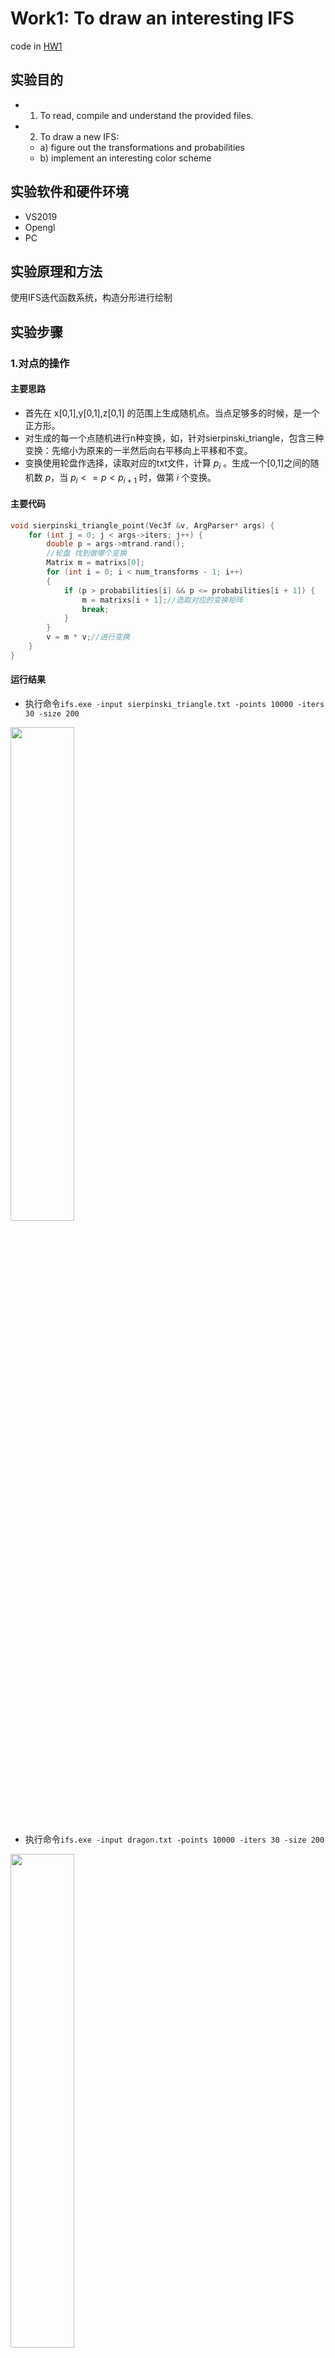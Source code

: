 # Work1: To draw an interesting IFS    
code in [HW1](./HW1/)
## 实验目的
- 1. To read, compile and understand the provided files.
- 2. To draw a new IFS: 
  - a) figure out the transformations and probabilities
  - b) implement an interesting color scheme
## 实验软件和硬件环境
- VS2019
- Opengl
- PC
## 实验原理和方法
使用IFS迭代函数系统，构造分形进行绘制

## 实验步骤
### 1.对点的操作
#### 主要思路
- 首先在 x[0,1],y[0,1],z[0,1] 的范围上生成随机点。当点足够多的时候，是一个正方形。
- 对生成的每一个点随机进行n种变换，如，针对sierpinski_triangle，包含三种变换：先缩小为原来的一半然后向右平移向上平移和不变。
- 变换使用轮盘作选择，读取对应的txt文件，计算 $p_i$ 。生成一个[0,1]之间的随机数 $p$，当 $p_i <=p< p_{i+1}$ 时，做第 $i$ 个变换。
#### 主要代码
```C
void sierpinski_triangle_point(Vec3f &v, ArgParser* args) {
    for (int j = 0; j < args->iters; j++) {
        double p = args->mtrand.rand();
        //轮盘 找到做哪个变换
        Matrix m = matrixs[0];
        for (int i = 0; i < num_transforms - 1; i++)
        {
            if (p > probabilities[i] && p <= probabilities[i + 1]) {
                m = matrixs[i + 1];//选取对应的变换矩阵
                break;
            }
        }
        v = m * v;//进行变换
    }
}
```
#### 运行结果
- 执行命令`ifs.exe -input sierpinski_triangle.txt -points 10000 -iters 30 -size 200`
<img src="./pics/HW1/1.PNG" width="45%" height="45%" />
  <!-- ![sierpinski_triangle](./pics/HW1/1.PNG "sierpinski_triangle") -->

- 执行命令`ifs.exe -input dragon.txt -points 10000 -iters 30 -size 200`
<img src="./pics/HW1/2.PNG" width="45%" height="45%" />
  <!-- ![dragon](./pics/HW1/2.PNG "dragon") -->

- 执行命令`ifs.exe -input fern.txt -points 10000 -iters 30 -size 200`
<img src="./pics/HW1/3.PNG" width="45%" height="45%" />
  <!-- ![fern](./pics/HW1/3.PNG "fern") -->

- 执行命令`ifs.exe -input giant_x.txt -points 10000 -iters 30 -size 200`
<img src="./pics/HW1/4.PNG" width="45%" height="45%" />
  <!-- ![gaint_x](./pics/HW1/4.PNG "gaint_x") -->

- 执行命令`ifs.exe -input cube.txt -points 10000 -iters 30 -size 200`
  (cube.txt的描述见 2.对cube的操作 )
<img src="./pics/HW1/5.PNG" width="45%" height="45%" />
<!--![cube1](./pics/HW1/5.PNG)-->  

### 2.对cube的操作

#### 主要思路

- 首先构造正方体的变换矩阵，最终结果是一个正方体经过一次会变成20个小正方体。
- 变换如下：
    - 首先对最原始的正方体缩小为原来的1/27(每个边缩小为原来的1/3)
    - 去除6个面的中心正方体和最中间的正方体。最终获得27-6-1=20个正方体
    - 左上角3×3矩阵控制旋转，最后一列前三项控制平移

#### cube.txt如下

```
20
0.05
0.333333 0.000000 0.000000 0.000000 
0.000000 0.333333 0.000000 0.000000 
0.000000 0.000000 0.333333 0.000000 
0.000000 0.000000 0.000000 1.000000 
0.05
0.333333 0.000000 0.000000 0.333333 
0.000000 0.333333 0.000000 0.000000 
0.000000 0.000000 0.333333 0.000000 
0.000000 0.000000 0.000000 1.000000 
0.05 
0.333333 0.000000 0.000000 0.666666 
0.000000 0.333333 0.000000 0.000000 
0.000000 0.000000 0.333333 0.000000 
0.000000 0.000000 0.000000 1.000000 
0.05
0.333333 0.000000 0.000000 0.000000 
0.000000 0.333333 0.000000 0.333333 
0.000000 0.000000 0.333333 0.000000 
0.000000 0.000000 0.000000 1.000000 
0.05 
0.333333 0.000000 0.000000 0.666666 
0.000000 0.333333 0.000000 0.333333 
0.000000 0.000000 0.333333 0.000000 
0.000000 0.000000 0.000000 1.000000 
0.05
0.333333 0.000000 0.000000 0.000000 
0.000000 0.333333 0.000000 0.666666 
0.000000 0.000000 0.333333 0.000000 
0.000000 0.000000 0.000000 1.000000 
0.05
0.333333 0.000000 0.000000 0.333333 
0.000000 0.333333 0.000000 0.666666 
0.000000 0.000000 0.333333 0.000000 
0.000000 0.000000 0.000000 1.000000 
0.05 
0.333333 0.000000 0.000000 0.666666 
0.000000 0.333333 0.000000 0.666666 
0.000000 0.000000 0.333333 0.000000 
0.000000 0.000000 0.000000 1.000000 
0.05
0.333333 0.000000 0.000000 0.000000 
0.000000 0.333333 0.000000 0.000000 
0.000000 0.000000 0.333333 0.333333 
0.000000 0.000000 0.000000 1.000000 
0.05 
0.333333 0.000000 0.000000 0.666666 
0.000000 0.333333 0.000000 0.000000 
0.000000 0.000000 0.333333 0.333333 
0.000000 0.000000 0.000000 1.000000  
0.05
0.333333 0.000000 0.000000 0.000000 
0.000000 0.333333 0.000000 0.666666 
0.000000 0.000000 0.333333 0.333333 
0.000000 0.000000 0.000000 1.000000 
0.05 
0.333333 0.000000 0.000000 0.666666 
0.000000 0.333333 0.000000 0.666666
0.000000 0.000000 0.333333 0.333333 
0.000000 0.000000 0.000000 1.000000 
0.05
0.333333 0.000000 0.000000 0.000000 
0.000000 0.333333 0.000000 0.000000 
0.000000 0.000000 0.333333 0.666666 
0.000000 0.000000 0.000000 1.000000 
0.05
0.333333 0.000000 0.000000 0.333333 
0.000000 0.333333 0.000000 0.000000 
0.000000 0.000000 0.333333 0.666666 
0.000000 0.000000 0.000000 1.000000 
0.05
0.333333 0.000000 0.000000 0.666666 
0.000000 0.333333 0.000000 0.000000 
0.000000 0.000000 0.333333 0.666666 
0.000000 0.000000 0.000000 1.000000 
0.05
0.333333 0.000000 0.000000 0.000000 
0.000000 0.333333 0.000000 0.333333 
0.000000 0.000000 0.333333 0.666666 
0.000000 0.000000 0.000000 1.000000 
0.05
0.333333 0.000000 0.000000 0.666666 
0.000000 0.333333 0.000000 0.333333 
0.000000 0.000000 0.333333 0.666666 
0.000000 0.000000 0.000000 1.000000 
0.05
0.333333 0.000000 0.000000 0.000000 
0.000000 0.333333 0.000000 0.666666 
0.000000 0.000000 0.333333 0.666666 
0.000000 0.000000 0.000000 1.000000 
0.05
0.333333 0.000000 0.000000 0.333333 
0.000000 0.333333 0.000000 0.666666 
0.000000 0.000000 0.333333 0.666666 
0.000000 0.000000 0.000000 1.000000 
0.05
0.333333 0.000000 0.000000 0.666666 
0.000000 0.333333 0.000000 0.666666 
0.000000 0.000000 0.333333 0.666666 
0.000000 0.000000 0.000000 1.000000 
```

#### 主要代码

对于同一个 cube 的顶点，进行相同的转换，顶点数也会变为原来的 20 倍。
假设具有原始顶点集合 cube_verts_origin ，i 表示第 i 个 cube，j 表示第 i 个 cube 中的第 j 个顶点, it 表示i个 cube 的第 it 次变换。
那么对应的转换关系为 cube_verts_new[i*20*24+it*24+j] = cube_verts_origin[i * 24 + j]。
```C
//转换一次cube
VBOVertex* translateCube(VBOVertex* cube_verts_origin,int size)
{
    VBOVertex* cube_verts_new = new VBOVertex[size *20];
    int cube_size = size / 24;
    for (int i = 0; i < cube_size; i++) {
        for (int it = 0; it < 20; it++) {
            Matrix m = matrixs[it];
            for (int j = 0; j < 24; j++) {
                //cube_verts_new[i*480+it*24+j] = m * cube_verts_origin[i * 24 + j];
                Vec3f v_origin(cube_verts_origin[i * 24 + j].x, 
                                cube_verts_origin[i * 24 + j].y, 
                                cube_verts_origin[i * 24 + j].z);
                Vec3f v_new = m * v_origin;
                cube_verts_new[i * 480 + it * 24 + j].x = v_new.x();
                cube_verts_new[i * 480 + it * 24 + j].y = v_new.y();
                cube_verts_new[i * 480 + it * 24 + j].z = v_new.z();
                cube_verts_new[i * 480 + it * 24 + j].nx = cube_verts_origin[i * 24 + j].nx;
                cube_verts_new[i * 480 + it * 24 + j].ny = cube_verts_origin[i * 24 + j].ny;
                cube_verts_new[i * 480 + it * 24 + j].nz = cube_verts_origin[i * 24 + j].nz;            
                cube_verts_new[i * 480 + it * 24 + j].cx = cube_verts_origin[i * 24 + j].cx;
                cube_verts_new[i * 480 + it * 24 + j].cy = cube_verts_origin[i * 24 + j].cy;
                cube_verts_new[i * 480 + it * 24 + j].cz = cube_verts_origin[i * 24 + j].cz;
            }
        }
    }
    return cube_verts_new;
}
```
#### 运行结果
执行命令`ifs.exe -input cube.txt -points 10000 -iters 3 -size 200 -cubes`

<img src="./pics/HW1/6.PNG" width="45%" height="45%" />
<!-- ![cube2](./pics/HW1/6.PNG "cube2") -->

### 3.cube颜色转换
因为所有的转换都是从初始的cube变换的，随机设置初始的颜色。
#### 主要代码
增添新的argv参数，使用"-color"控制颜色变换
```C
   if (args->color) {
      //随机生成颜色
      for (int i = 0; i < 6; i += 2) {
          double x = args->mtrand.rand();//生成0，1的点
          double y = args->mtrand.rand();
          double z = args->mtrand.rand();
          Vec3f v(x, y, z);
          Vec3f v1(1.0f - x, 1.0f - y, 1.0f - z);
          colors[i] = v;
          colors[i + 1] = v1;
      }
  }else {
    // 原色彩
      colors[0] = Vec3f(0, 1, 1);
      colors[1] = Vec3f(1, 0, 0);
      colors[2] = Vec3f(1, 0, 1);
      colors[3] = Vec3f(0, 1, 0);
      colors[4] = Vec3f(1, 1, 0);
      colors[5] = Vec3f(0, 0, 1);
  }
```
#### 运行结果
执行命令`ifs.exe -input cube.txt -points 10000 -iters 3 -size 200 -cubes -color`
<img src="./pics/HW1/7.PNG" width="45%" height="45%" />
  <!-- ![cube3](./pics/HW1/7.PNG "cube3") -->

## 总结与体会
主要熟悉了IFS，从一个原型绘制的方法，掌握了**使用变换矩阵**实现IFS。